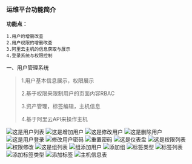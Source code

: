 ### 运维平台功能简介

**功能点：**
```
1.用户的增删改查
2.用户权限的增删改查
3.阿里云主机的信息获取与展示
4.登录系统与权限控制
```
一、用户管理系统

>1.用户基本信息展示，权限展示
>
>2.基于权限来限制用户的页面内容RBAC
>
>3.资产管理，标签编辑，主机信息
>
>4.基于阿里云API来操作主机

![这是用户列表](https://github.com/MagePY27/xiejiawen/blob/master/day08/static/pro_picture/user_list.jpg)
![这是增加用户](https://github.com/MagePY27/xiejiawen/blob/master/day08/static/pro_picture/user_add.jpg)
![这是修改用户](https://github.com/MagePY27/xiejiawen/blob/master/day08/static/pro_picture/user_modefy.jpg)
![这是删除用户](https://github.com/MagePY27/xiejiawen/blob/master/day08/static/pro_picture/user_delete.jpg)
![这是用户登录](https://github.com/MagePY27/xiejiawen/blob/master/day08/static/pro_picture/user_login.jpg)
![修改用户密码](https://github.com/MagePY27/xiejiawen/blob/master/day08/static/pro_picture/change_password.jpg)
![重置密码](https://github.com/MagePY27/xiejiawen/blob/master/day08/static/pro_picture/reset_user_password.jpg)
![这是仪表盘](https://github.com/MagePY27/xiejiawen/blob/master/day08/static/pro_picture/index_page.jpg)
![这是权限列表](https://github.com/MagePY27/xiejiawen/blob/master/day08/static/pro_picture/permission_list.jpg)
![权限修改](https://github.com/MagePY27/xiejiawen/blob/master/day08/static/pro_picture/user_permission_modefy.jpg)
![这是组列表](https://github.com/MagePY27/xiejiawen/blob/master/day08/static/pro_picture/group_list.jpg)
![组添加用户](https://github.com/MagePY27/xiejiawen/blob/master/day08/static/pro_picture/group_add_user.jpg)
![添加组](https://github.com/MagePY27/xiejiawen/blob/master/day08/static/pro_picture/group_add.jpg)
![标签类型](https://github.com/MagePY27/xiejiawen/blob/master/day08/static/pro_picture/tag_type_list.jpg)
![标签列表](https://github.com/MagePY27/xiejiawen/blob/master/day08/static/pro_picture/tag_list.jpg)
![添加标签类型](https://github.com/MagePY27/xiejiawen/blob/master/day08/static/pro_picture/add_tag_type.jpg)
![添加标签](https://github.com/MagePY27/xiejiawen/blob/master/day08/static/pro_picture/add_a_tag.jpg)
![主机信息表](https://github.com/MagePY27/xiejiawen/blob/master/day08/static/pro_picture/host_info_and_manage.jpg)
